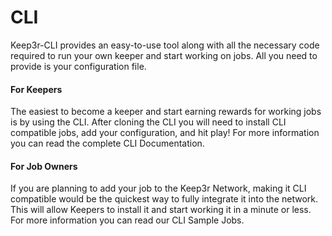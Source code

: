 # CLI

Keep3r-CLI provides an easy-to-use tool along with all the necessary code required to run your own keeper and start working on jobs. All you need to provide is your configuration file.

#### For Keepers
The easiest to become a keeper and start earning rewards for working jobs is by using the CLI. After cloning the CLI you will need to install CLI compatible jobs, add your configuration, and hit play! For more information you can read the complete CLI Documentation.


#### For Job Owners
If you are planning to add your job to the Keep3r Network, making it CLI compatible would be the quickest way to fully integrate it into the network. This will allow Keepers to install it and start working it in a minute or less. For more information you can read our CLI Sample Jobs.